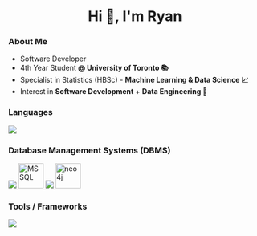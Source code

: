 <h1 align="center">Hi 👋, I'm Ryan</h1>

<h3 align="left">About Me</h3>
<ul>
  <li>Software Developer</li>
  <li>4th Year Student <b> @ University of Toronto 📚</b> </li>
  <li>Specialist in Statistics (HBSc) - <b> Machine Learning & Data Science 📈</b> </li>
  <li>Interest in <b>Software Development</b> + <b>Data Engineering 💼</b> </li>
</ul>

<h3 align="left">Languages</h3>
<p align="left">
  <a href="https://skillicons.dev">
    <img src="https://skillicons.dev/icons?i=c,cpp,cs,py,java,html,css,tailwind,js,ts,r,latex&perline=7" />
  </a>
</p>

<h3 align = "left">Database Management Systems (DBMS)</h3>
<p align="left">
  <a href="https://skillicons.dev">
	<img src="https://skillicons.dev/icons?i=mysql,postgres,sqlite"/>
	<img width="50" src="https://github.com/marwin1991/profile-technology-icons/assets/19180175/3b371807-db7c-45b4-8720-c0cfc901680a" alt="MSSQL" title="MSSQL"/>
	<img src="https://skillicons.dev/icons?i=mongodb,firebase"/>
	<img width="50" src="https://user-images.githubusercontent.com/25181517/182884027-02cf00e4-6ac5-49a8-816d-3287a26bc5b4.png" alt="neo4j" title="neo4j"/>
  </a>
</p>

<h3 align = "left">Tools / Frameworks</h3>
<p align="left">
  <a href="https://skillicons.dev">
    <img src="https://skillicons.dev/icons?i=git,react,angular,express,net,flask,docker,figma&perline=7" />
  </a>
</p>





